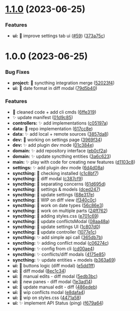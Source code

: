 # [1.1.0](https://github.com/LBF38/obsidian-syncthing-integration/compare/1.0.0...1.1.0) (2023-06-25)


### Features

* **ui:** :lipstick: improve settings tab ui ([#59](https://github.com/LBF38/obsidian-syncthing-integration/issues/59)) ([373a75c](https://github.com/LBF38/obsidian-syncthing-integration/commit/373a75cdce2188a578cb71b69b5d69a128dd369f))

# 1.0.0 (2023-06-25)


### Bug Fixes

* **project:** :twisted_rightwards_arrows: syncthing integration merge ([52023f4](https://github.com/LBF38/obsidian-syncthing-integration/commit/52023f41f242a18e72928c9c1a73a4af98eadc74))
* **ui:** :bug: date format in diff modal ([79d5b40](https://github.com/LBF38/obsidian-syncthing-integration/commit/79d5b405ec8f9205d60f3aaa496483a783c1f914))


### Features

* :construction: cleaned code + add cli cmds ([6ffe319](https://github.com/LBF38/obsidian-syncthing-integration/commit/6ffe319c67c6ad04242428d5a57e2172b729a4ee))
* :sparkles: update manifest ([01d9c85](https://github.com/LBF38/obsidian-syncthing-integration/commit/01d9c854d258e4c53e42d85267100f79d408ea75))
* **controllers:** :sparkles: add implementations ([c05197a](https://github.com/LBF38/obsidian-syncthing-integration/commit/c05197a1a0d2cabd9688eadd637609fb410990a1))
* **data:** :construction: repo implementation ([617cc8e](https://github.com/LBF38/obsidian-syncthing-integration/commit/617cc8e27c558e315dd73bf27c3fb82df0745dab))
* **data:** :sparkles: add local + remote sources ([3857da8](https://github.com/LBF38/obsidian-syncthing-integration/commit/3857da8243ac5aa9381f58868791b988a7b1af6f))
* **dev:** :construction: working on settings page ([3969f34](https://github.com/LBF38/obsidian-syncthing-integration/commit/3969f340b8540ff8d8559c01999233dddc9eabef))
* **dev:** :sparkles: add plugin dev mode ([01c384e](https://github.com/LBF38/obsidian-syncthing-integration/commit/01c384e51e719ecaee3ab69ab77f294c1a3228c9))
* **domain:** :sparkles: add repository interface ([eb0cf2a](https://github.com/LBF38/obsidian-syncthing-integration/commit/eb0cf2a522d582e0debdc69790f9caaf3a588683))
* **domain:** :sparkles: update syncthing entities ([3a6c623](https://github.com/LBF38/obsidian-syncthing-integration/commit/3a6c62311b86dc286082a908556afb09c4448dcd))
* **main:** :sparkles: play with code for creating new features ([d1103c8](https://github.com/LBF38/obsidian-syncthing-integration/commit/d1103c8fc96a2486c6fede665c79ad952ce52528))
* **settings:** :sparkles: add plugin dev mode ([6d4d08a](https://github.com/LBF38/obsidian-syncthing-integration/commit/6d4d08a7d758901dc0d181f5c3a9c8884909ea25))
* **syncthing:** :construction: checking installed ([c1c8bf7](https://github.com/LBF38/obsidian-syncthing-integration/commit/c1c8bf7aa8e3ba35a23970f7419ca2cce8a3a913))
* **syncthing:** :construction: diff modal ([c387cf9](https://github.com/LBF38/obsidian-syncthing-integration/commit/c387cf91bc619e54211dc1804b6df882190e4444))
* **syncthing:** :construction: separating concerns ([61d695d](https://github.com/LBF38/obsidian-syncthing-integration/commit/61d695d627af1eb5d83161464761cde08508290b))
* **syncthing:** :construction: settings & models ([dced247](https://github.com/LBF38/obsidian-syncthing-integration/commit/dced247b211ce45229fcc4461bc3878aa6f34b7b))
* **syncthing:** :construction: update settings ([68e317e](https://github.com/LBF38/obsidian-syncthing-integration/commit/68e317eb04172e3ce238317cf785c93022778d10))
* **syncthing:** :construction: WIP on diff view ([f340c0c](https://github.com/LBF38/obsidian-syncthing-integration/commit/f340c0ce88d703df460279b4321098cfad78eb6f))
* **syncthing:** :construction: work on date types ([56c86e3](https://github.com/LBF38/obsidian-syncthing-integration/commit/56c86e30b121a82223d32128e22e61b449a11607))
* **syncthing:** :construction: work on multiple parts ([24ff762](https://github.com/LBF38/obsidian-syncthing-integration/commit/24ff7623636f89ccfac3230efe068c1d8521bfb1))
* **syncthing:** :lipstick: adding styles.css ([e701c69](https://github.com/LBF38/obsidian-syncthing-integration/commit/e701c69a7e2cd3d6beea17ebc6ea2155baa1eb0c))
* **syncthing:** :lipstick: update conflictsModal ([08aa48a](https://github.com/LBF38/obsidian-syncthing-integration/commit/08aa48a6c194e540505935ec85fe79378d12a8fb))
* **syncthing:** :lipstick: update settings UI ([1c807d0](https://github.com/LBF38/obsidian-syncthing-integration/commit/1c807d0f6e90bffa8f7cda4445d5cb5bf032a705))
* **syncthing:** :necktie: update controller ([1077e1c](https://github.com/LBF38/obsidian-syncthing-integration/commit/1077e1ceb1348a9fb267ee64bf0636b65123371d))
* **syncthing:** :sparkles: add simple api call ([365db7b](https://github.com/LBF38/obsidian-syncthing-integration/commit/365db7ba61ff48daab961cbc4cfd6ff7d9f32469))
* **syncthing:** :sparkles: adding conflict modal ([c06274c](https://github.com/LBF38/obsidian-syncthing-integration/commit/c06274c3cd778e69f811b8b5e234afcaf63e991b))
* **syncthing:** :sparkles: config from cli ([cd00ae4](https://github.com/LBF38/obsidian-syncthing-integration/commit/cd00ae40dfc8b83d683a0eab50750351985591e2))
* **syncthing:** :sparkles: conflicts/diff modals ([4175e85](https://github.com/LBF38/obsidian-syncthing-integration/commit/4175e85125522e57bd69be18d795ac80380f1b33))
* **syncthing:** :sparkles: update entities + models ([b363a69](https://github.com/LBF38/obsidian-syncthing-integration/commit/b363a6911bc512a70c02092e73cdbd2a2e19d6f1))
* **ui:** :construction: buttons logic (diff modal) ([e5dd1ff](https://github.com/LBF38/obsidian-syncthing-integration/commit/e5dd1ff2206ac5d0d875ff9185f60761c39ab2f7))
* **ui:** :construction: diff modal ([8ec1c34](https://github.com/LBF38/obsidian-syncthing-integration/commit/8ec1c348d42af77389e8b2b471d5f660a8ef0890))
* **ui:** :construction: manual edits - diff modal ([5edb3bc](https://github.com/LBF38/obsidian-syncthing-integration/commit/5edb3bc1de170f83bf6b5a3f07360ff8fed9ba20))
* **ui:** :construction: new panes - diff modal ([1e3ad14](https://github.com/LBF38/obsidian-syncthing-integration/commit/1e3ad14084d27ed431a6126ad5e2a8306f341c58))
* **ui:** :construction: update manual edit - diff ([486edeb](https://github.com/LBF38/obsidian-syncthing-integration/commit/486edeb5e681146c613cda9bb2ae3548fcdc61b6))
* **ui:** :construction: wip conflicts modal ([e8dafa4](https://github.com/LBF38/obsidian-syncthing-integration/commit/e8dafa4fc44c29cc2f7c7ee4ae3678427af1fe55))
* **ui:** :lipstick: wip on styles.css ([4471a58](https://github.com/LBF38/obsidian-syncthing-integration/commit/4471a5815c0a1df20dcb0c3cc1ab0862035e2b72))
* **ui:** :sparkles: implement API Status (ping) ([f679a64](https://github.com/LBF38/obsidian-syncthing-integration/commit/f679a64faa2e5cadc9f65cc543720c52b8ddbf90))
